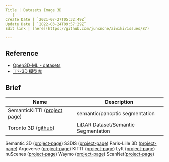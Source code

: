 ```yaml
---
Title | Datasets Image 3D
-- | --
Create Date | `2021-07-27T05:32:49Z`
Update Date | `2022-03-24T09:57:29Z`
Edit link | [here](https://github.com/junxnone/aiwiki/issues/87)

---
```

## Reference
- [Open3D-ML - datasets](https://github.com/intel-isl/Open3D-ML#datasets)
- [工业3D 模型库](https://www.traceparts.cn/)

## Brief

Name | Description
-- | --
SemanticKITTI ([project page](http://semantic-kitti.org/)) | semantic/panoptic segmentation
Toronto 3D ([github](https://github.com/WeikaiTan/Toronto-3D)) | LiDAR Dataset/Semantic Segmentation
Semantic 3D ([project-page](http://www.semantic3d.net/))
S3DIS ([project-page](http://3dsemantics.stanford.edu/))
Paris-Lille 3D ([project-page](https://npm3d.fr/paris-lille-3d))
Argoverse ([project-page](https://www.argoverse.org/))
KITTI ([project-page](http://www.cvlibs.net/datasets/kitti/eval_object.php?obj_benchmark=3d))
Lyft ([project-page](https://self-driving.lyft.com/level5/data/))
nuScenes ([project-page](https://www.nuscenes.org/))
Waymo ([project-page](https://waymo.com/open/data/))
ScanNet([project-page](http://www.scan-net.org/))




